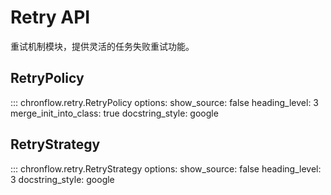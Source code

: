 # Retry API

重试机制模块，提供灵活的任务失败重试功能。

## RetryPolicy

::: chronflow.retry.RetryPolicy
    options:
      show_source: false
      heading_level: 3
      merge_init_into_class: true
      docstring_style: google

## RetryStrategy

::: chronflow.retry.RetryStrategy
    options:
      show_source: false
      heading_level: 3
      docstring_style: google

